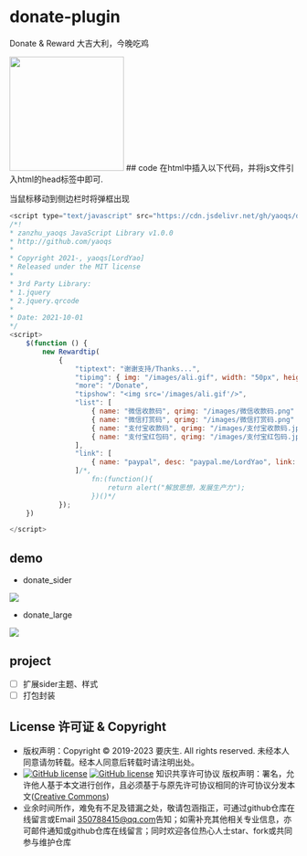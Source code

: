 # donate-plugin
Donate &amp; Reward 大吉大利，今晚吃鸡

<image src="https://yaoqs.github.io/donate-plugin/kw7q5d.jpg" width="200px"/>
## code
在html中插入以下代码，并将js文件引入html的head标签中即可.

当鼠标移动到侧边栏时将弹框出现
```js
<script type="text/javascript" src="https://cdn.jsdelivr.net/gh/yaoqs/donate-plugin/zanzhu_yaoqs.min.js"></script>
/*!
* zanzhu_yaoqs JavaScript Library v1.0.0
* http://github.com/yaoqs
*
* Copyright 2021-, yaoqs[LordYao]
* Released under the MIT license
*
* 3rd Party Library:
* 1.jquery
* 2.jquery.qrcode
*
* Date: 2021-10-01
*/
<script>
    $(function () {
        new Rewardtip(
            {
                "tiptext": "谢谢支持/Thanks...",
                "tipimg": { img: "/images/ali.gif", width: "50px", height: "50px" },  //可选
                "more": "/Donate",
                "tipshow": "<img src='/images/ali.gif'/>",                     //可选
                "list": [
                    { name: "微信收款码", qrimg: "/images/微信收款码.png" },
                    { name: "微信打赏码", qrimg: "/images/微信打赏码.png" },
                    { name: "支付宝收款码", qrimg: "/images/支付宝收款码.jpg" },
                    { name: "支付宝红包码", qrimg: "/images/支付宝红包码.jpg" }
                ],
                "link": [
                    { name: "paypal", desc: "paypal.me/LordYao", link: "https://www.paypal.com/cgi-bin/webscr?cmd=_xclick&business=243292490@qq.com&currency_code=USD&amount=1&return=http://yaoqs.github.com/about&item_name=LordYao%27s%20Blog&undefined_quantity=1" }
                ]/*,
                    fn:(function(){
                        return alert("解放思想，发展生产力");
                    })()*/
            });
    })

</script>
  ```
## demo
- donate_sider
<img src="https://yaoqs.github.io/donate-plugin/donate_sider.png"/>

- donate_large
<img src="https://yaoqs.github.io/donate-plugin/donate_large.png"/>


## project
- [ ] 扩展sider主题、样式
- [ ] 打包封装

## License 许可证 & Copyright

- 版权声明：Copyright © 2019-2023 要庆生. All rights reserved. 未经本人同意请勿转载。经本人同意后转载时请注明出处。
-  [![GitHub license](https://badgen.net/github/license/yaoqs/donate-plugin)](https://github.com/yaoqs/donate-plugin/blob/master/LICENSE) [![GitHub license](https://img.shields.io/github/license/yaoqs/donate-plugin.svg)](https://github.com/yaoqs/donate-plugin/blob/master/LICENSE)
知识共享许可协议 版权声明：署名，允许他人基于本文进行创作，且必须基于与原先许可协议相同的许可协议分发本文([Creative Commons](http://creativecommons.org/licenses/by-sa/4.0/ ))
- 业余时间所作，难免有不足及错漏之处，敬请包涵指正，可通过github仓库在线留言或Email <350788415@qq.com>告知；如需补充其他相关专业信息，亦可邮件通知或github仓库在线留言；同时欢迎各位热心人士star、fork或共同参与维护仓库